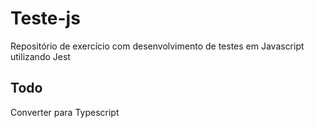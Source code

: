 # Teste-js

Repositório de exercício com desenvolvimento de testes em Javascript utilizando Jest


## Todo
Converter para Typescript